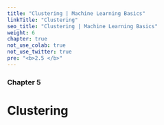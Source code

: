```yaml
---
title: "Clustering | Machine Learning Basics"
linkTitle: "Clustering"
seo_title: "Clustering | Machine Learning Basics"
weight: 6
chapter: true
not_use_colab: true
not_use_twitter: true
pre: "<b>2.5 </b>"
---
```


### Chapter 5

# Clustering